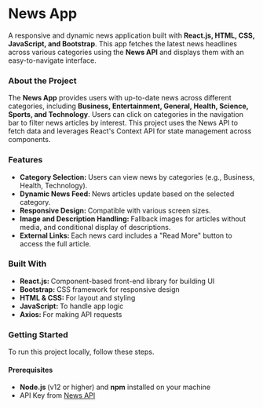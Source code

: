 <h1>News App</h1>
<p>
  A responsive and dynamic news application built with <b>React.js, HTML, CSS, JavaScript, and Bootstrap</b>. This app fetches the latest news headlines across various categories using the <b>News API</b> and 
  displays them with     an easy-to-navigate interface.
</p>

<h3>About the Project</h3>
The <b>News App</b> provides users with up-to-date news across different categories, including <b>Business, Entertainment, General, Health, Science, Sports, and Technology</b>. Users can click on categories in the navigation bar to filter news articles by interest. This project uses the News API to fetch data and leverages React's Context API for state management across components.

<h3>Features</h3>
<ul>
  <li><b>Category Selection: </b>Users can view news by categories (e.g., Business, Health, Technology).</li>
  <li><b>Dynamic News Feed: </b>News articles update based on the selected category.</li>
  <li><b>Responsive Design: </b>Compatible with various screen sizes.</li>
  <li><b>Image and Description Handling: </b>Fallback images for articles without media, and conditional display of descriptions.</li>
  <li><b>External Links: </b>Each news card includes a "Read More" button to access the full article.</li>
</ul>

<h3>Built With</h3>
<ul>
  <li><b>React.js: </b>Component-based front-end library for building UI</li>
  <li><b>Bootstrap: </b>CSS framework for responsive design</li>
  <li><b>HTML & CSS: </b>For layout and styling</li>
  <li><b>JavaScript: </b>To handle app logic</li>
  <li><b>Axios: </b>For making API requests</li>
</ul>

<h3>Getting Started</h3>
To run this project locally, follow these steps.
<h4>Prerequisites</h4>
<ul>
  <li><b>Node.js </b>(v12 or higher) and <b>npm</b> installed on your machine</li>
  <li>API Key from <a href="https://newsapi.org/" target="_blank">News API</a></li>
</ul>












